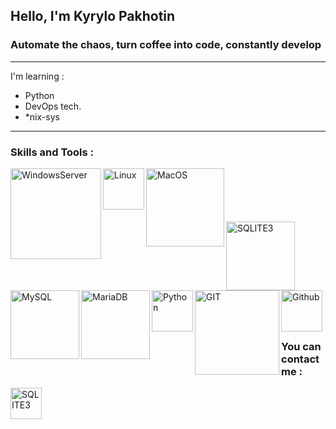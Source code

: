 ## Hello, I'm Kyrylo Pakhotin

### Automate the chaos, turn coffee into code, constantly develop
---
I'm learning :
  + Python
  + DevOps tech.
  + *nix-sys
  
---
### Skills and Tools :
<img align="left" alt="WindowsServer" width="145" src="https://storage.cloud.softline.ru/public/images/market_setting/logotype/57652/WS.png"> <img align="left" alt="Linux" width="66px" src="https://upload.wikimedia.org/wikipedia/commons/thumb/3/35/Tux.svg/640px-Tux.svg.png"> <img align="left" alt="MacOS" width="125" src="https://www.pngplay.com/wp-content/uploads/9/Macos-Background-PNG-Image.png"><br/>
<br/>
<br/>
<br/>
<br/>
<img align="left" alt="SQLITE3" width="110px" src="https://media.proglib.io/wp-uploads/-000//1/1200px-SQLite370.svg.png">
<img align="left" alt="MySQL" width="110px" src="https://upload.wikimedia.org/wikipedia/ru/d/d3/Mysql.png">
<img align="left" alt="MariaDB" width="110" src="https://netpoint-dc.com/blog/wp-content/uploads/2019/04/mariadb.png"><br/>
<br/>
<br/>
<br/>
<br/>

<img align="left" alt="Python" width="66px" src="https://upload.wikimedia.org/wikipedia/commons/thumb/0/0a/Python.svg/2048px-Python.svg.png">
<img align="left" alt="GIT" width="135" src="https://upload.wikimedia.org/wikipedia/commons/thumb/e/e0/Git-logo.svg/640px-Git-logo.svg.png">
<img align="left" alt="Github" width="66px" src="https://upload.wikimedia.org/wikipedia/commons/thumb/9/91/Octicons-mark-github.svg/2048px-Octicons-mark-github.svg.png">
<br/>
<br/>
<br/>
<br/>

### You can contact me :
[<img align="left" alt="SQLITE3" width="50px" src="https://upload.wikimedia.org/wikipedia/commons/thumb/8/82/Telegram_logo.svg/640px-Telegram_logo.svg.png">][telegram]

[telegram]: https://t.me/kpakhotin
